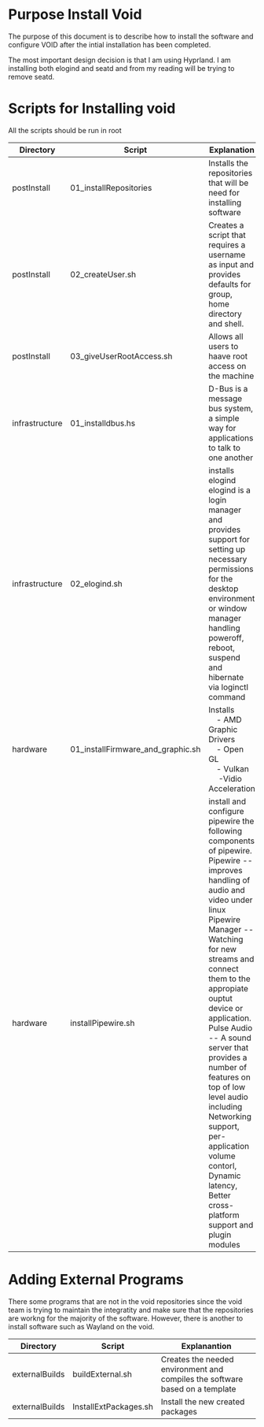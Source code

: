 # Purpose Install Void
The purpose of this document is to describe how to install the software and configure VOID after the intial installation has been completed.  

The most important design decision is that I am using Hyprland.  I am installing both elogind and seatd and from my reading will be trying to remove seatd. 



# Scripts for Installing void
All the scripts should be run in root

| Directory | Script | Explanation |
|-----------|--------|-------------|
| postInstall | 01_installRepositories | Installs the repositories that will be need for installing software |
| postInstall | 02_createUser.sh | Creates a script that requires a username as input and provides defaults for group, home directory and shell.|
| postInstall | 03_giveUserRootAccess.sh | Allows all users to haave root access on the machine |
| infrastructure | 01_installdbus.hs | D-Bus is a message bus system, a simple way for applications to talk to one another |
| infrastructure | 02_elogind.sh | installs elogind<br> elogind is a login manager and provides support for setting up necessary permissions for the desktop environment or window manager handling poweroff, reboot, suspend and hibernate via loginctl command 
| hardware | 01_installFirmware_and_graphic.sh | Installs<br> &emsp;- AMD Graphic Drivers &emsp;<br>&emsp;- Open GL<br>&emsp;- Vulkan<br>&emsp; -Vidio Acceleration| Installs AMD Driver<br>&emsp
| hardware | installPipewire.sh | install and configure pipewire the following components of pipewire.<br>Pipewire -- improves handling of audio and video under linux<br>Pipewire Manager -- Watching for new streams and connect them to the appropiate ouptut device or application.<br>Pulse Audio -- A sound server that provides a number of features on top of low level audio including Networking support, per-application volume contorl, Dynamic latency, Better cross-platform support and plugin modules

# Adding External Programs
There some programs that are not in the void repositories since the void team is trying to maintain the integratity and make sure that the repositories are workng for the majority of the software.  However, 
there is another to install software such as Wayland on the void.

|Directory|Script|Explanantion|
|---------|------|------------|
|externalBuilds|buildExternal.sh|Creates the needed environment and compiles the software based on a template|
|externalBuilds|InstallExtPackages.sh|Install the new created packages|
